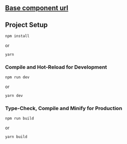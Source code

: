 ## [Base component url](https://loquacious-alfajores-8c534a.netlify.app/)

## Project Setup

```sh
npm install
```

or

```sh
yarn
```

### Compile and Hot-Reload for Development

```sh
npm run dev
```

or

```sh
yarn dev
```

### Type-Check, Compile and Minify for Production

```sh
npm run build
```

or

```sh
yarn build
```
